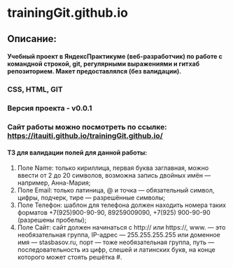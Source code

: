 # trainingGit.github.io
 
## Описание:
#### Учебный проект в ЯндексПрактикуме (веб-разработчик) по работе с командной строкой, git, регулярными выражениями и гитхаб репозиторием. Макет предоставлялся (без валидации). 
 
 
### CSS, HTML, GIT
### Версия проекта - v0.0.1
### Сайт работы можно посмотреть по ссылке: https://itauiti.github.io/trainingGit.github.io/
#### ТЗ для валидации полей для данной работы:
1. Поле Name: только кириллица, первая буква заглавная, можно ввести от 2 до 20 символов, возможна запись двойных имён — например, Анна-Мария;
2. Поле Email: только латиница, @ и точка — обязательный символ, цифры, подчерк, тире — разрешённые символы;
3. Поле Телефон: шаблон для телефона должен находить номера таких форматов +7(925)900-90-90, 89259009090, +7(925) 900-90-90 (разрешены пробелы);
4. Поле Сайт: сайт должен начинаться с http:// или https://, www. — это необязательная группа, IP-адрес — 255.255.255.255 или доменное имя — stasbasov.ru, порт — тоже необязательная группа, путь — последовательность из цифр, слешей и латинских букв, на конце которого может стоять решётка #.
